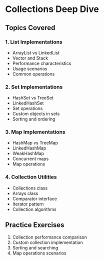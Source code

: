 # Collections Deep Dive

## Topics Covered

### 1. List Implementations
- ArrayList vs LinkedList
- Vector and Stack
- Performance characteristics
- Usage scenarios
- Common operations

### 2. Set Implementations
- HashSet vs TreeSet
- LinkedHashSet
- Set operations
- Custom objects in sets
- Sorting and ordering

### 3. Map Implementations
- HashMap vs TreeMap
- LinkedHashMap
- WeakHashMap
- Concurrent maps
- Map operations

### 4. Collection Utilities
- Collections class
- Arrays class
- Comparator interface
- Iterator pattern
- Collection algorithms

## Practice Exercises
1. Collection performance comparison
2. Custom collection implementation
3. Sorting and searching
4. Map operations scenarios 